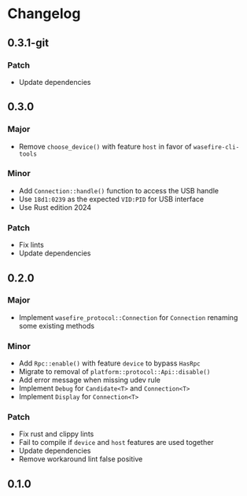 # Changelog

## 0.3.1-git

### Patch

- Update dependencies

## 0.3.0

### Major

- Remove `choose_device()` with feature `host` in favor of `wasefire-cli-tools`

### Minor

- Add `Connection::handle()` function to access the USB handle
- Use `18d1:0239` as the expected `VID:PID` for USB interface
- Use Rust edition 2024

### Patch

- Fix lints
- Update dependencies

## 0.2.0

### Major

- Implement `wasefire_protocol::Connection` for `Connection` renaming some existing methods

### Minor

- Add `Rpc::enable()` with feature `device` to bypass `HasRpc`
- Migrate to removal of `platform::protocol::Api::disable()`
- Add error message when missing udev rule
- Implement `Debug` for `Candidate<T>` and `Connection<T>`
- Implement `Display` for `Connection<T>`

### Patch

- Fix rust and clippy lints
- Fail to compile if `device` and `host` features are used together
- Update dependencies
- Remove workaround lint false positive

## 0.1.0

<!-- Increment to skip CHANGELOG.md test: 1 -->
